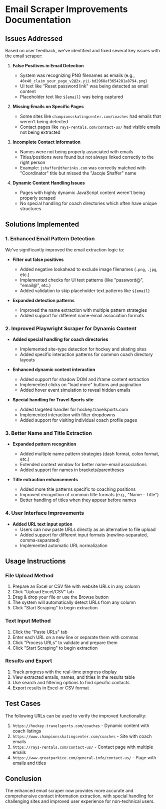 # Email Scraper Improvements Documentation

## Issues Addressed

Based on user feedback, we've identified and fixed several key issues with the email scraper:

1. **False Positives in Email Detection**

   - System was recognizing PNG filenames as emails (e.g., `40x40_claim_your_page_v2@2x.yji-bd2968af3654281a8794.png`)
   - UI text like "Reset password link" was being detected as email content
   - Placeholder text like `${email}` was being captured

2. **Missing Emails on Specific Pages**

   - Some sites like `championsskatingcenter.com/coaches` had emails that weren't being detected
   - Contact pages like `rays-rentals.com/contact-us/` had visible emails not being extracted

3. **Incomplete Contact Information**

   - Names were not being properly associated with emails
   - Titles/positions were found but not always linked correctly to the right person
   - Example: `jshaffer@therinks.com` was correctly matched with "Coordinator" title but missed the "Jacqie Shaffer" name

4. **Dynamic Content Handling Issues**
   - Pages with highly dynamic JavaScript content weren't being properly scraped
   - No special handling for coach directories which often have unique structures

## Solutions Implemented

### 1. Enhanced Email Pattern Detection

We've significantly improved the email extraction logic to:

- **Filter out false positives**

  - Added negative lookahead to exclude image filenames (`.png`, `.jpg`, etc.)
  - Implemented checks for UI text patterns (like "password@", "email@", etc.)
  - Added validation to skip placeholder text patterns like `${email}`

- **Expanded detection patterns**
  - Improved the name extraction with multiple pattern strategies
  - Added support for different name-email association formats

### 2. Improved Playwright Scraper for Dynamic Content

- **Added special handling for coach directories**

  - Implemented site-type detection for hockey and skating sites
  - Added specific interaction patterns for common coach directory layouts

- **Enhanced dynamic content interaction**

  - Added support for shadow DOM and iframe content extraction
  - Implemented clicks on "load more" buttons and pagination
  - Added hover event simulation to reveal hidden emails

- **Special handling for Travel Sports site**
  - Added targeted handler for hockey.travelsports.com
  - Implemented interaction with filter dropdowns
  - Added support for visiting individual coach profile pages

### 3. Better Name and Title Extraction

- **Expanded pattern recognition**

  - Added multiple name pattern strategies (dash format, colon format, etc.)
  - Extended context window for better name-email associations
  - Added support for names in brackets/parentheses

- **Title extraction enhancements**
  - Added more title patterns specific to coaching positions
  - Improved recognition of common title formats (e.g., "Name - Title")
  - Better handling of titles when they appear before names

### 4. User Interface Improvements

- **Added URL text input option**
  - Users can now paste URLs directly as an alternative to file upload
  - Added support for different input formats (newline-separated, comma-separated)
  - Implemented automatic URL normalization

## Usage Instructions

### File Upload Method

1. Prepare an Excel or CSV file with website URLs in any column
2. Click "Upload Excel/CSV" tab
3. Drag & drop your file or use the Browse button
4. The system will automatically detect URLs from any column
5. Click "Start Scraping" to begin extraction

### Text Input Method

1. Click the "Paste URLs" tab
2. Enter each URL on a new line or separate them with commas
3. Click "Process URLs" to validate and prepare them
4. Click "Start Scraping" to begin extraction

### Results and Export

1. Track progress with the real-time progress display
2. View extracted emails, names, and titles in the results table
3. Use search and filtering options to find specific contacts
4. Export results in Excel or CSV format

## Test Cases

The following URLs can be used to verify the improved functionality:

1. `https://hockey.travelsports.com/coaches` - Dynamic content with coach listings
2. `https://www.championsskatingcenter.com/coaches` - Site with coach emails
3. `https://rays-rentals.com/contact-us/` - Contact page with multiple emails
4. `https://www.greatparkice.com/general-info/contact-us/` - Page with emails and titles

## Conclusion

The enhanced email scraper now provides more accurate and comprehensive contact information extraction, with special handling for challenging sites and improved user experience for non-technical users.
